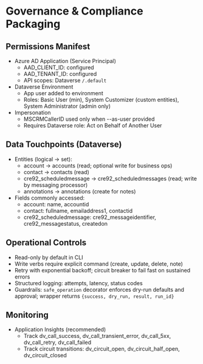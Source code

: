# Governance & Compliance Packaging

## Permissions Manifest

- Azure AD Application (Service Principal)
  - AAD_CLIENT_ID: configured
  - AAD_TENANT_ID: configured
  - API scopes: Dataverse `/.default`
- Dataverse Environment
  - App user added to environment
  - Roles: Basic User (min), System Customizer (custom entities), System Administrator (admin only)
- Impersonation
  - MSCRMCallerID used only when --as-user provided
  - Requires Dataverse role: Act on Behalf of Another User

## Data Touchpoints (Dataverse)

- Entities (logical -> set):
  - account -> accounts (read; optional write for business ops)
  - contact -> contacts (read)
  - cre92_scheduledmessage -> cre92_scheduledmessages (read; write by messaging processor)
  - annotations -> annotations (create for notes)
- Fields commonly accessed:
  - account: name, accountid
  - contact: fullname, emailaddress1, contactid
  - cre92_scheduledmessage: cre92_messageidentifier, cre92_messagestatus, createdon

## Operational Controls

- Read-only by default in CLI
- Write verbs require explicit command (create, update, delete, note)
- Retry with exponential backoff; circuit breaker to fail fast on sustained errors
- Structured logging: attempts, latency, status codes
 - Guardrails: `safe_operation` decorator enforces dry-run defaults and approval; wrapper returns `{success, dry_run, result, run_id}`

## Monitoring

- Application Insights (recommended)
  - Track dv_call_success, dv_call_transient_error, dv_call_5xx, dv_call_retry, dv_call_failed
  - Track circuit transitions: dv_circuit_open, dv_circuit_half_open, dv_circuit_closed
